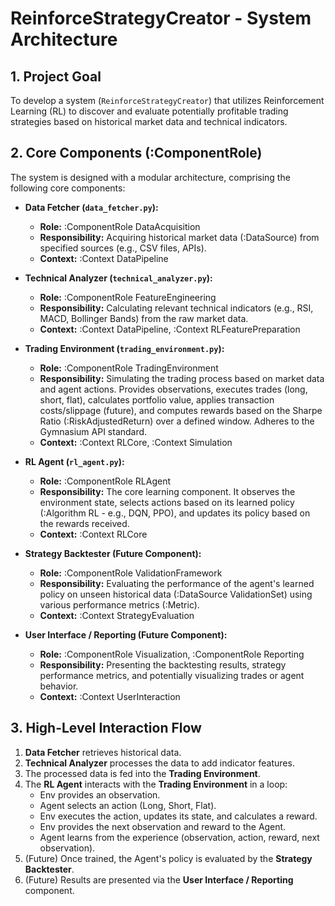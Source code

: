 # ReinforceStrategyCreator - System Architecture

## 1. Project Goal

To develop a system (`ReinforceStrategyCreator`) that utilizes Reinforcement Learning (RL) to discover and evaluate potentially profitable trading strategies based on historical market data and technical indicators.

## 2. Core Components (:ComponentRole)

The system is designed with a modular architecture, comprising the following core components:

*   **Data Fetcher (`data_fetcher.py`):**
    *   **Role:** :ComponentRole DataAcquisition
    *   **Responsibility:** Acquiring historical market data (:DataSource) from specified sources (e.g., CSV files, APIs).
    *   **Context:** :Context DataPipeline

*   **Technical Analyzer (`technical_analyzer.py`):**
    *   **Role:** :ComponentRole FeatureEngineering
    *   **Responsibility:** Calculating relevant technical indicators (e.g., RSI, MACD, Bollinger Bands) from the raw market data.
    *   **Context:** :Context DataPipeline, :Context RLFeaturePreparation

*   **Trading Environment (`trading_environment.py`):**
    *   **Role:** :ComponentRole TradingEnvironment
    *   **Responsibility:** Simulating the trading process based on market data and agent actions. Provides observations, executes trades (long, short, flat), calculates portfolio value, applies transaction costs/slippage (future), and computes rewards based on the Sharpe Ratio (:RiskAdjustedReturn) over a defined window. Adheres to the Gymnasium API standard.
    *   **Context:** :Context RLCore, :Context Simulation

*   **RL Agent (`rl_agent.py`):**
    *   **Role:** :ComponentRole RLAgent
    *   **Responsibility:** The core learning component. It observes the environment state, selects actions based on its learned policy (:Algorithm RL - e.g., DQN, PPO), and updates its policy based on the rewards received.
    *   **Context:** :Context RLCore

*   **Strategy Backtester (Future Component):**
    *   **Role:** :ComponentRole ValidationFramework
    *   **Responsibility:** Evaluating the performance of the agent's learned policy on unseen historical data (:DataSource ValidationSet) using various performance metrics (:Metric).
    *   **Context:** :Context StrategyEvaluation

*   **User Interface / Reporting (Future Component):**
    *   **Role:** :ComponentRole Visualization, :ComponentRole Reporting
    *   **Responsibility:** Presenting the backtesting results, strategy performance metrics, and potentially visualizing trades or agent behavior.
    *   **Context:** :Context UserInteraction

## 3. High-Level Interaction Flow

1.  **Data Fetcher** retrieves historical data.
2.  **Technical Analyzer** processes the data to add indicator features.
3.  The processed data is fed into the **Trading Environment**.
4.  The **RL Agent** interacts with the **Trading Environment** in a loop:
    *   Env provides an observation.
    *   Agent selects an action (Long, Short, Flat).
    *   Env executes the action, updates its state, and calculates a reward.
    *   Env provides the next observation and reward to the Agent.
    *   Agent learns from the experience (observation, action, reward, next observation).
5.  (Future) Once trained, the Agent's policy is evaluated by the **Strategy Backtester**.
6.  (Future) Results are presented via the **User Interface / Reporting** component.